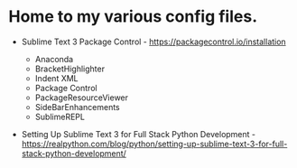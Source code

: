 # Home to my various config files.

* Sublime Text 3 Package Control - https://packagecontrol.io/installation  
  * Anaconda
  * BracketHighlighter
  * Indent XML
  * Package Control
  * PackageResourceViewer
  * SideBarEnhancements
  * SublimeREPL

* Setting Up Sublime Text 3 for Full Stack Python Development - https://realpython.com/blog/python/setting-up-sublime-text-3-for-full-stack-python-development/

